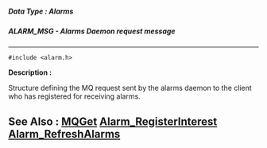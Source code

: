 ##### Data Type : Alarms
##### ALARM_MSG - Alarms Daemon request message
---
```
#include <alarm.h>
```
**Description :**

Structure defining the MQ request sent by the alarms daemon to the client who 
has registered for receiving alarms.

**See Also :**
[MQGet](/domino-c-api-docs/reference/Func/MQGet)
[Alarm_RegisterInterest](/domino-c-api-docs/reference/Func/Alarm_RegisterInterest)
[Alarm_RefreshAlarms](/domino-c-api-docs/reference/Func/Alarm_RefreshAlarms)
---
